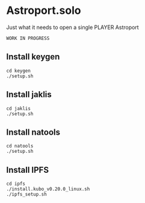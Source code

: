 # Astroport.solo

Just what it needs to open a single PLAYER Astroport

```WORK IN PROGRESS```


## Install keygen

```
cd keygen
./setup.sh
```

## Install jaklis

```
cd jaklis
./setup.sh
```

## Install natools

```
cd natools
./setup.sh
```

## Install IPFS


```
cd ipfs
./install.kubo_v0.20.0_linux.sh
./ipfs_setup.sh

```


